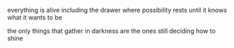 everything is alive
including the drawer
where possibility rests
until it knows what it wants to be

the only things that gather in darkness
are the ones still deciding
how to shine
